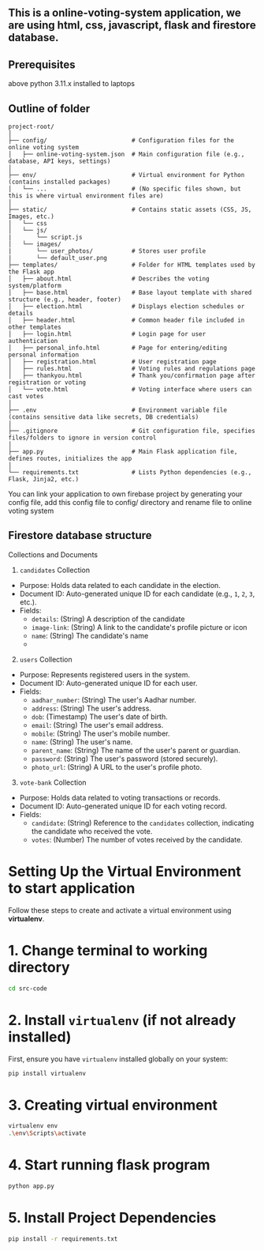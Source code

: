 ## This is a online-voting-system application, we are using html, css, javascript, flask and firestore database. 

## Prerequisites 
above python 3.11.x installed to laptops

## Outline of folder
```
project-root/
│
├── config/                        # Configuration files for the online voting system
│   ├── online-voting-system.json  # Main configuration file (e.g., database, API keys, settings)
│
├── env/                           # Virtual environment for Python (contains installed packages)
│   └── ...                        # (No specific files shown, but this is where virtual environment files are)
│
├── static/                        # Contains static assets (CSS, JS, Images, etc.)
│   └── css
│   └── js/
|       └── script.js  
│   └── images/
|       └── user_photos/           # Stores user profile
|       └── default_user.png
├── templates/                     # Folder for HTML templates used by the Flask app
│   ├── about.html                 # Describes the voting system/platform
│   ├── base.html                  # Base layout template with shared structure (e.g., header, footer)
│   ├── election.html              # Displays election schedules or details
│   ├── header.html                # Common header file included in other templates
│   ├── login.html                 # Login page for user authentication
│   ├── personal_info.html         # Page for entering/editing personal information
│   ├── registration.html          # User registration page
│   ├── rules.html                 # Voting rules and regulations page
│   ├── thankyou.html              # Thank you/confirmation page after registration or voting
│   └── vote.html                  # Voting interface where users can cast votes
│
├── .env                           # Environment variable file (contains sensitive data like secrets, DB credentials)
│
├── .gitignore                     # Git configuration file, specifies files/folders to ignore in version control
│
├── app.py                         # Main Flask application file, defines routes, initializes the app
│
└── requirements.txt               # Lists Python dependencies (e.g., Flask, Jinja2, etc.)
```

You can link your application to own firebase project by generating your config file, add this config file to config/ directory and rename file to online voting system

## Firestore database structure
Collections and Documents

1. `candidates` Collection
- Purpose: Holds data related to each candidate in the election.
- Document ID: Auto-generated unique ID for each candidate (e.g., `1`, `2`, `3`, etc.).
- Fields:
  - `details`: (String) A description of the candidate 
  - `image-link`: (String) A link to the candidate's profile picture or icon 
  - `name`: (String) The candidate's name
  - 

2. `users` Collection
- Purpose: Represents registered users in the system.
- Document ID: Auto-generated unique ID for each user.
- Fields:
  - `aadhar_number`: (String) The user's Aadhar number.
  - `address`: (String) The user's address.
  - `dob`: (Timestamp) The user's date of birth.
  - `email`: (String) The user's email address.
  - `mobile`: (String) The user's mobile number.
  - `name`: (String) The user's name.
  - `parent_name`: (String) The name of the user's parent or guardian.
  - `password`: (String) The user's password (stored securely).
  - `photo_url`: (String) A URL to the user's profile photo.

3. `vote-bank` Collection
- Purpose: Holds data related to voting transactions or records.
- Document ID: Auto-generated unique ID for each voting record.
- Fields:
  - `candidate`: (String) Reference to the `candidates` collection, indicating the candidate who received the vote.
  - `votes`: (Number) The number of votes received by the candidate.
  
# Setting Up the Virtual Environment to start application
Follow these steps to create and activate a virtual environment using **virtualenv**.

# 1. Change terminal to working directory
```bash
cd src-code
```
# 2. Install `virtualenv` (if not already installed)
First, ensure you have `virtualenv` installed globally on your system:
```bash
pip install virtualenv
```

# 3. Creating virtual environment
```bash
virtualenv env
.\env\Scripts\activate
```

# 4. Start running flask program
```bash
python app.py
```

# 5. Install Project Dependencies
```bash
pip install -r requirements.txt
```

